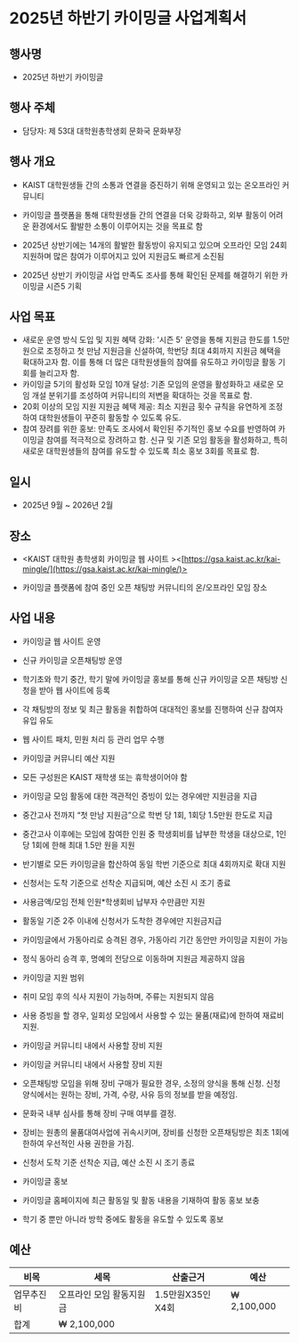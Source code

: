 2025년 하반기 카이밍글 사업계획서
===
 
##  **행사명** 
- 2025년 하반기 카이밍글
 
##  **행사 주체**
 
- 담당자: 제 53대 대학원총학생회 문화국 문화부장
 
##  **행사 개요**
 
- KAIST 대학원생들 간의 소통과 연결을 증진하기 위해 운영되고 있는 온오프라인 커뮤니티
 
- 카이밍글 플랫폼을 통해 대학원생들 간의 연결을 더욱 강화하고, 외부 활동이 어려운 환경에서도 활발한 소통이 이루어지는 것을 목표로 함
 
- 2025년 상반기에는 14개의 활발한 활동방이 유지되고 있으며 오프라인 모임 24회 지원하며 많은 참여가 이루어지고 있어 지원금도 빠르게 소진됨
 
- 2025년 상반기 카이밍글 사업 만족도 조사를 통해 확인된 문제를 해결하기 위한 카이밍글 시즌5 기획  
 
## **사업 목표**
- 새로운 운영 방식 도입 및 지원 혜택 강화: '시즌 5' 운영을 통해 지원금 한도를 1.5만원으로 조정하고 첫 만남 지원금을 신설하여, 학번당 최대 4회까지 지원금 혜택을 확대하고자 함. 이를 통해 더 많은 대학원생들의 참여를 유도하고 카이밍글 활동 기회를 늘리고자 함.
- 카이밍글 5기의 활성화 모임 10개 달성: 기존 모임의 운영을 활성화하고 새로운 모임 개설 분위기를 조성하여 커뮤니티의 저변을 확대하는 것을 목표로 함.
- 20회 이상의 모임 지원 지원금 혜택 제공: 최소 지원금 횟수 규칙을 유연하게 조정하여 대학원생들이 꾸준히 활동할 수 있도록 유도.
- 참여 장려를 위한 홍보: 만족도 조사에서 확인된 주기적인 홍보 수요를 반영하여 카이밍글 참여를 적극적으로 장려하고 함. 신규 및 기존 모임 활동을 활성화하고, 특히 새로운 대학원생들의 참여를 유도할 수 있도록 최소 홍보 3회를 목표로 함.
 
## **일시**
 
- 2025년 9월 ~ 2026년 2월
 
## **장소**
 
- <KAIST 대학원 총학생회 카이밍글 웹 사이트 ><[https://gsa.kaist.ac.kr/kai-mingle/](https://gsa.kaist.ac.kr/kai-mingle/)>
 
- 카이밍글 플랫폼에 참여 중인 오픈 채팅방 커뮤니티의 온/오프라인 모임 장소
 
## **사업 내용**
 
- 카이밍글 웹 사이트 운영
 
- 신규 카이밍글 오픈채팅방 운영
 
- 학기초와 학기 중간, 학기 말에 카이밍글 홍보를 통해 신규 카이밍글 오픈 채팅방 신청을 받아 웹 사이트에 등록
 
- 각 채팅방의 정보 및 최근 활동을 취합하여 대대적인 홍보를 진행하여 신규 참여자 유입 유도
 
- 웹 사이트 패치, 민원 처리 등 관리 업무 수행
 
- 카이밍글 커뮤니티 예산 지원
 
- 모든 구성원은 KAIST 재학생 또는 휴학생이어야 함
 
- 카이밍글 모임 활동에 대한 객관적인 증빙이 있는 경우에만 지원금을 지급
 
- 중간고사 전까지 “첫 만남 지원금”으로 학번 당 1회, 1회당 1.5만원 한도로 지급
 
- 중간고사 이후에는 모임에 참여한 인원 중 학생회비를 납부한 학생을 대상으로, 1인당 1회에 한해 최대 1.5만 원을 지원
 
- 반기별로 모든 카이밍글을 합산하여 동일 학번 기준으로 최대 4회까지로 확대 지원
 
- 신청서는 도착 기준으로 선착순 지급되며, 예산 소진 시 조기 종료
 
- 사용금액/모임 전체 인원*학생회비 납부자 수만큼만 지원
 
- 활동일 기준 2주 이내에 신청서가 도착한 경우에만 지원금지급
 
- 카이밍글에서 가동아리로 승격된 경우, 가동아리 기간 동안만 카이밍글 지원이 가능

- 정식 동아리 승격 후, 명예의 전당으로 이동하며 지원금 제공하지 않음
 
- 카이밍글 지원 범위
 
- 취미 모임 후의 식사 지원이 가능하며, 주류는 지원되지 않음
 
- 사용 증빙을 할 경우, 일회성 모임에서 사용할 수 있는 물품(재료)에 한하여 재료비 지원.
 
- 카이밍글 커뮤니티 내에서 사용할 장비 지원
 
- 카이밍글 커뮤니티 내에서 사용할 장비 지원
 
- 오픈채팅방 모임을 위해 장비 구매가 필요한 경우, 소정의 양식을 통해 신청. 신청 양식에서는 원하는 장비, 가격, 수량, 사유 등의 정보를 받을 예정임.
 
- 문화국 내부 심사를 통해 장비 구매 여부를 결정.
 
- 장비는 원총의 물품대여사업에 귀속시키며, 장비를 신청한 오픈채팅방은 최초 1회에 한하여 우선적인 사용 권한을 가짐.
 
- 신청서 도착 기준 선착순 지급, 예산 소진 시 조기 종료
 
- 카이밍글 홍보
 
- 카이밍글 홈페이지에 최근 활동일 및 활동 내용을 기재하여 활동 홍보 보충
 
- 학기 중 뿐만 아니라 방학 중에도 활동을 유도할 수 있도록 홍보
 
 
## **예산**
| 비목 | 세목 | 산출근거|예산|
|--|--|--|--|
|업무추진비 |   오프라인 모임 활동지원금  | 1.5만원X35인X4회 | ₩ 2,100,000 |
|합계| ₩ 2,100,000 |
 


